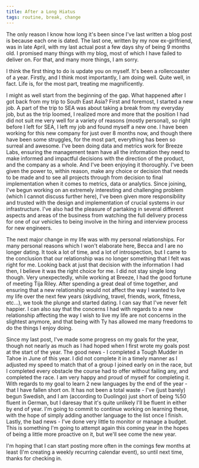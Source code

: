 ```yaml
---
title: After a Long Hiatus
tags: routine, break, change
---
```


The only reason I know how long it's been since I've last written a blog post
is because each one is dated. The last one, written by my now ex-girlfriend,
was in late April, with my last actual post a few days shy of being 9 months
old. I promised many things with my blog, most of which I have failed to
deliver on. For that, and many more things, I am sorry.

I think the first thing to do is update you on myself. It's been a
rollercoaster of a year. Firstly, and I think most importantly, I am doing
well. Quite well, in fact. Life is, for the most part, treating me
magnificently.

I might as well start from the beginning of the gap. What happened after I got
back from my trip to South East Asia? First and foremost, I started a new job.
A part of the trip to SEA was about taking a break from my everyday job, but as
the trip loomed, I realized more and more that the position I had did not suit
me very well for a variety of reasons (mostly personal), so right before I left
for SEA, I left my job and found myself a new one. I have been working for this
new company for just over 8 months now, and though there have been some
struggles, for the most part, everything has been so surreal and awesome. I've
been doing data and metrics work for Breeze Labs, ensuring the management team
have all the information they need to make informed and impactful decisions
with the direction of the product, and the company as a whole. And I've been
enjoying it thoroughly. I've been given the power to, within reason, make any
choice or decision that needs to be made and to see all projects through from
decision to final implementation when it comes to metrics, data or analytics.
Since joining, I've begun working on an extremely interesting and challenging
problem (which I cannot discuss further here), I've been given more
responsibility and trusted with the design and implementation of crucial
systems in our infrastructure. I've also had the pleasure of partaking in
several different aspects and areas of the business from watching the full
delivery process for one of our vehicles to being involve in the hiring and
interview process for new engineers.

The next major change in my life was with my personal relationships. For many
personal reasons which I won't elaborate here, Becca and I are no longer
dating. It took a lot of time, and a lot of introspection, but I came to the
conclusion that our relationship was no longer something that I felt was right
for me. Looking back at just that decision with the information I had then, I
believe it was the right choice for me. I did not stay single long though. Very unexpectedly, while working at Breeze, I had the good fortune of meeting Tija
Riley. After spending a great deal of time together, and ensuring that a new
relationship would not affect the way I wanted to live my life over the next
few years (skydiving, travel, friends, work, fitness, etc...), we took the
plunge and started dating. I can say that I've never felt happier. I can also
say that the concerns I had with regards to a new relationship affecting the
way I wish to live my life are not concerns in the slightest anymore, and that
being with Ty has allowed me many freedoms to do the things I enjoy doing.

Since my last post, I've made some progress on my goals for the year, though
not nearly as much as I had hoped when I first wrote my goals post at the start
of the year. The good news - I completed a Tough Mudder in Tahoe in June of
this year. I did not complete it in a timely manner as I adjusted my speed to
match that of a group I joined early on in the race, but I completed every
obstacle the course had to offer without failing any, and completed the race.
I am very happy and proud of myself for completing it. With regards to my goal
to learn 2 new languages by the end of the year - that I have fallen short on.
It has not been a total waste - I've (just barely) begun Swedish, and I am
(according to Duolingo) just short of being %50 fluent in German, but I daresay
that it's quite unlikely I'll be fluent in either by end of year. I'm going to
commit to continue working on learning these, with the hope of simply adding
another language to the list once I finish. Lastly, the bad news - I've done
very little to monitor or manage a budget. This is something I'm going to
attempt again this coming year in the hopes of being a little more proactive on
it, but we'll see come the new year.

I'm hoping that I can start posting more often in the comings few months at
least (I'm creating a weekly recurring calendar event), so until next time,
thanks for checking in.

